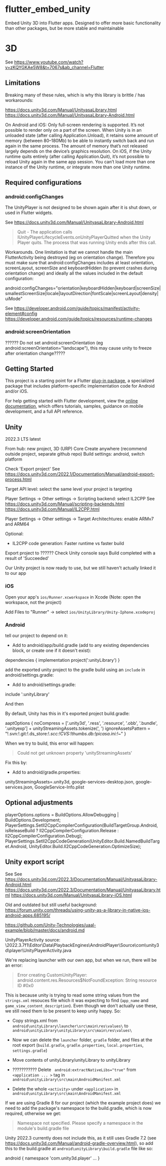 # flutter_embed_unity

Embed Unity 3D into Flutter apps. Designed to offer more basic functionality than other packages, but be more stable and maintainable

# 3D

See https://www.youtube.com/watch?v=zKQYGKAe5W8&t=7067s&ab_channel=Flutter

## Limitations

Breaking many of these rules, which is why this library is brittle / has workarounds:

https://docs.unity3d.com/Manual/UnityasaLibrary.html
https://docs.unity3d.com/Manual/UnityasaLibrary-Android.html


On Android and iOS:
Only full-screen rendering is supported. It’s not possible to render only on a part of the screen.
When Unity is in an unloaded state (after calling Application.Unload), it retains some amount of memory (between 80–180Mb) to be able to instantly switch back and run again in the same process. The amount of memory that’s not released largely depends on the device’s graphics resolution.
On iOS, if the Unity runtime quits entirely (after calling Application.Quit), it’s not possible to reload Unity again in the same app session.
You can’t load more than one instance of the Unity runtime, or integrate more than one Unity runtime.




## Required configurations

### android:configChanges


The UnityPlayer is not designed to be shown again after it is shut down, or used in Flutter widgets. 

See https://docs.unity3d.com/Manual/UnityasaLibrary-Android.html
> Quit - The application calls IUnityPlayerLifecycleEvents.onUnityPlayerQuitted when the Unity Player quits. The process that was running Unity ends after this call.

Workarounds. One limitation is that we cannot handle the main FlutterActivity being destroyed (eg on orientation change). Therefore you must make sure that android:configChanges includes at least orientation, screenLayout, screenSize and keyboardHidden (to prevent crashes during orientation change) and ideally all the values included in the default configuration:

android:configChanges="orientation|keyboardHidden|keyboard|screenSize|smallestScreenSize|locale|layoutDirection|fontScale|screenLayout|density|uiMode"

See https://developer.android.com/guide/topics/manifest/activity-element#config
https://developer.android.com/guide/topics/resources/runtime-changes

### android:screenOrientation

??????
Do not set android:screenOrientation (eg android:screenOrientation="landscape"), this may cause unity to freeze after orientation change?????

## Getting Started

This project is a starting point for a Flutter
[plug-in package](https://flutter.dev/developing-packages/),
a specialized package that includes platform-specific implementation code for
Android and/or iOS.

For help getting started with Flutter development, view the
[online documentation](https://flutter.dev/docs), which offers tutorials,
samples, guidance on mobile development, and a full API reference.


## Unity

2022.3 LTS latest

From hub: new project, 3D (URP) Core
Create anywhere (recommend outside project, separate github repo)
Build settings: android, switch platform

Check 'Export project'
See https://docs.unity3d.com/2022.1/Documentation/Manual/android-export-process.html


Target API level: select the same level your project is targeting

Player Settings -> Other settings -> Scripting backend: select IL2CPP
See https://docs.unity3d.com/Manual/scripting-backends.html
https://docs.unity3d.com/Manual/IL2CPP.html

Player Settings -> Other settings -> Target Architechtures: enable ARMv7 and ARM64

Optional:
- IL2CPP code generation: Faster runtime vs faster build

Export project to ??????
Check Unity console says Build completed with a result of 'Succeeded'

Our Unity project is now ready to use, but we still haven't actually linked it to our app

### iOS

Open your app's `ios/Runner.xcworkspace` in Xcode (Note: open the workspace, not the project)

Add Files to "Runner" -> select `ios/UnityLibrary/Unity-Iphone.xcodeproj`


### Android


tell our project to depend on it:

- Add to android/app/build.gradle (add to any existing dependencies block, or create one if it doesn't exist):

dependencies {
    implementation project(':unityLibrary')
}


add the exported unity project to the gradle build using an `include` in android/settings.gradle:
- Add to android/settings.gradle:

include ':unityLibrary'


And then 


By default, Unity has this in it's exported project build.gradle:

aaptOptions {
        noCompress = ['.unity3d', '.ress', '.resource', '.obb', '.bundle', '.unityexp'] + unityStreamingAssets.tokenize(', ')
        ignoreAssetsPattern = "!.svn:!.git:!.ds_store:!*.scc:!CVS:!thumbs.db:!picasa.ini:!*~"
    }
	
When we try to build, this error will happen:

> Could not get unknown property 'unityStreamingAssets'

Fix this by:
- Add to android/gradle.properties:

unityStreamingAssets=.unity3d, google-services-desktop.json, google-services.json, GoogleService-Info.plist



## Optional adjustments

playerOptions.options = BuildOptions.AllowDebugging | BuildOptions.Development;
PlayerSettings.SetIl2CppCompilerConfiguration(BuildTargetGroup.Android, isReleaseBuild ? Il2CppCompilerConfiguration.Release : Il2CppCompilerConfiguration.Debug);
                PlayerSettings.SetIl2CppCodeGeneration(UnityEditor.Build.NamedBuildTarget.Android, UnityEditor.Build.Il2CppCodeGeneration.OptimizeSize);
				
## Unity export script

See See https://docs.unity3d.com/2022.3/Documentation/Manual/UnityasaLibrary-Android.html
https://docs.unity3d.com/2022.3/Documentation/Manual/UnityasaLibrary.html
https://docs.unity3d.com/Manual/UnityasaLibrary-iOS.html

Old and outdated but still useful background: https://forum.unity.com/threads/using-unity-as-a-library-in-native-ios-android-apps.685195/

https://github.com/Unity-Technologies/uaal-example/blob/master/docs/android.md

UnityPlayerActivity source:
<Unity hub editors install folder>\2022.3.7f1\Editor\Data\PlaybackEngines\AndroidPlayer\Source\com\unity3d\player\UnityPlayerActivity.java


We're replacing launcher with our own app, but when we run, there will be an error:

> Error creating CustomUnityPlayer: android.content.res.Resources$NotFoundException: String resource ID #0x0

This is because unity is trying to read some string values from the `strings.xml` resouces file which it was expecting to find (`app_name` and `game_view_content_description`). Even though we don't actually use these, we still need them to be present to keep unity happy. So:

- Copy strings.xml from `android\unityLibrary\launcher\src\main\res\values\` to `android\unityLibrary\unityLibrary\src\main\res\values\`
- Now we can delete the `launcher` folder, `gradle` folder, and files at the root export (`build.gradle`, `gradle.properties`, `local.properties`, `settings.gradle`)


- Move contents of unityLibrary/unityLibrary to unityLibrary
- ??????????? Delete ` android:extractNativeLibs="true"` from `<application ... >` tag in `android\unityLibrary\src\main\AndroidManifest.xml`
- Delete the whole `<activity>` under `<application>` in `android\unityLibrary\src\main\AndroidManifest.xml`
            
			
If we are using Gradle 8 for our project (which the example project does) we need to add the package's namespace to the build.gradle, which is now required, otherwise we get:

> Namespace not specified. Please specify a namespace in the module's build.gradle file

Unity 2022.3 currently does not include this, as it still uses Gradle 7.2 (see https://docs.unity3d.com/Manual/android-gradle-overview.html), so add this to the build.gradle at `android\unityLibrary\build.gradle` file like so:

android {
    namespace 'com.unity3d.player'
	...
}
